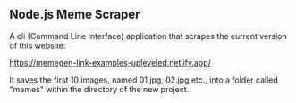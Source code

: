 ## Node.js Meme Scraper

A cli (Command Line Interface) application that scrapes the current version of this website:

https://memegen-link-examples-upleveled.netlify.app/

It saves the first 10 images, named 01.jpg, 02.jpg etc., into a folder called "memes" within the directory of the new project.
